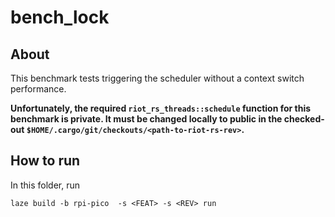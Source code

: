 # bench_lock

## About

This benchmark tests triggering the scheduler without a context switch performance.

**Unfortunately, the required `riot_rs_threads::schedule` function for this benchmark is private.
It must be changed locally to public in the checked-out `$HOME/.cargo/git/checkouts/<path-to-riot-rs-rev>`.**

## How to run

In this folder, run

    laze build -b rpi-pico  -s <FEAT> -s <REV> run
